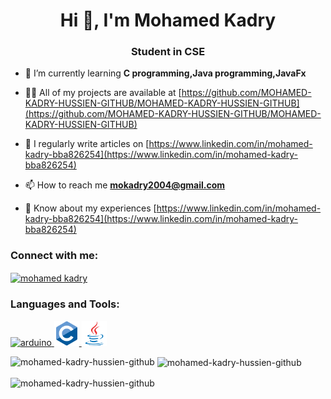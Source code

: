 <h1 align="center">Hi 👋, I'm Mohamed Kadry</h1>
<h3 align="center">Student in CSE</h3>

- 🌱 I’m currently learning **C programming,Java programming,JavaFx**

- 👨‍💻 All of my projects are available at [https://github.com/MOHAMED-KADRY-HUSSIEN-GITHUB/MOHAMED-KADRY-HUSSIEN-GITHUB](https://github.com/MOHAMED-KADRY-HUSSIEN-GITHUB/MOHAMED-KADRY-HUSSIEN-GITHUB)

- 📝 I regularly write articles on [https://www.linkedin.com/in/mohamed-kadry-bba826254](https://www.linkedin.com/in/mohamed-kadry-bba826254)

- 📫 How to reach me **mokadry2004@gmail.com**

- 📄 Know about my experiences [https://www.linkedin.com/in/mohamed-kadry-bba826254](https://www.linkedin.com/in/mohamed-kadry-bba826254)

<h3 align="left">Connect with me:</h3>
<p align="left">
<a href="https://linkedin.com/in/mohamed kadry" target="blank"><img align="center" src="https://raw.githubusercontent.com/rahuldkjain/github-profile-readme-generator/master/src/images/icons/Social/linked-in-alt.svg" alt="mohamed kadry" height="30" width="40" /></a>
</p>

<h3 align="left">Languages and Tools:</h3>
<p align="left"> <a href="https://www.arduino.cc/" target="_blank" rel="noreferrer"> <img src="https://cdn.worldvectorlogo.com/logos/arduino-1.svg" alt="arduino" width="40" height="40"/> </a> <a href="https://www.cprogramming.com/" target="_blank" rel="noreferrer"> <img src="https://raw.githubusercontent.com/devicons/devicon/master/icons/c/c-original.svg" alt="c" width="40" height="40"/> </a> <a href="https://www.java.com" target="_blank" rel="noreferrer"> <img src="https://raw.githubusercontent.com/devicons/devicon/master/icons/java/java-original.svg" alt="java" width="40" height="40"/> </a> </p>

<p><img align="left" src="https://github-readme-stats.vercel.app/api/top-langs?username=mohamed-kadry-hussien-github&show_icons=true&locale=en&layout=compact" alt="mohamed-kadry-hussien-github" /></p>

<p>&nbsp;<img align="center" src="https://github-readme-stats.vercel.app/api?username=mohamed-kadry-hussien-github&show_icons=true&locale=en" alt="mohamed-kadry-hussien-github" /></p>

<p><img align="center" src="https://github-readme-streak-stats.herokuapp.com/?user=mohamed-kadry-hussien-github&" alt="mohamed-kadry-hussien-github" /></p>
